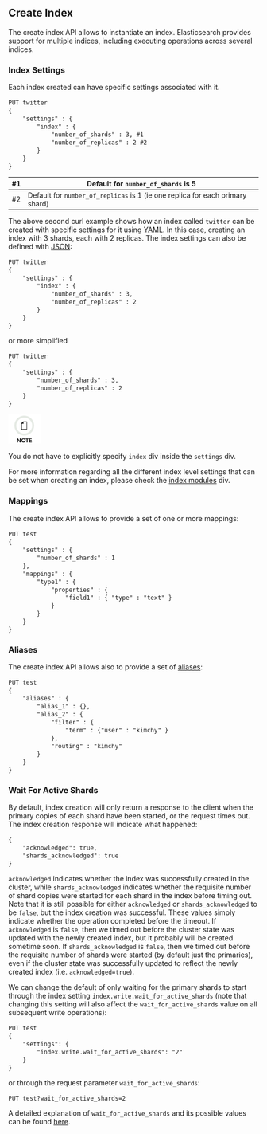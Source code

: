 ## Create Index

The create index API allows to instantiate an index. Elasticsearch provides support for multiple indices, including executing operations across several indices.

### Index Settings

Each index created can have specific settings associated with it.
    
    
    PUT twitter
    {
        "settings" : {
            "index" : {
                "number_of_shards" : 3, #1
                "number_of_replicas" : 2 #2
            }
        }
    }

#1| Default for `number_of_shards` is 5     
---|---    
#2| Default for `number_of_replicas` is 1 (ie one replica for each primary shard)   
  
The above second curl example shows how an index called `twitter` can be created with specific settings for it using [YAML](http://www.yaml.org). In this case, creating an index with 3 shards, each with 2 replicas. The index settings can also be defined with [JSON](http://www.json.org):
    
    
    PUT twitter
    {
        "settings" : {
            "index" : {
                "number_of_shards" : 3,
                "number_of_replicas" : 2
            }
        }
    }

or more simplified
    
    
    PUT twitter
    {
        "settings" : {
            "number_of_shards" : 3,
            "number_of_replicas" : 2
        }
    }

![Note](images/icons/note.png)

You do not have to explicitly specify `index` div inside the `settings` div.

For more information regarding all the different index level settings that can be set when creating an index, please check the [index modules](index-modules.html) div.

### Mappings

The create index API allows to provide a set of one or more mappings:
    
    
    PUT test
    {
        "settings" : {
            "number_of_shards" : 1
        },
        "mappings" : {
            "type1" : {
                "properties" : {
                    "field1" : { "type" : "text" }
                }
            }
        }
    }

### Aliases

The create index API allows also to provide a set of [aliases](indices-aliases.html):
    
    
    PUT test
    {
        "aliases" : {
            "alias_1" : {},
            "alias_2" : {
                "filter" : {
                    "term" : {"user" : "kimchy" }
                },
                "routing" : "kimchy"
            }
        }
    }

### Wait For Active Shards

By default, index creation will only return a response to the client when the primary copies of each shard have been started, or the request times out. The index creation response will indicate what happened:
    
    
    {
        "acknowledged": true,
        "shards_acknowledged": true
    }

`acknowledged` indicates whether the index was successfully created in the cluster, while `shards_acknowledged` indicates whether the requisite number of shard copies were started for each shard in the index before timing out. Note that it is still possible for either `acknowledged` or `shards_acknowledged` to be `false`, but the index creation was successful. These values simply indicate whether the operation completed before the timeout. If `acknowledged` is `false`, then we timed out before the cluster state was updated with the newly created index, but it probably will be created sometime soon. If `shards_acknowledged` is `false`, then we timed out before the requisite number of shards were started (by default just the primaries), even if the cluster state was successfully updated to reflect the newly created index (i.e. `acknowledged=true`).

We can change the default of only waiting for the primary shards to start through the index setting `index.write.wait_for_active_shards` (note that changing this setting will also affect the `wait_for_active_shards` value on all subsequent write operations):
    
    
    PUT test
    {
        "settings": {
            "index.write.wait_for_active_shards": "2"
        }
    }

or through the request parameter `wait_for_active_shards`:
    
    
    PUT test?wait_for_active_shards=2

A detailed explanation of `wait_for_active_shards` and its possible values can be found [here](docs-index_.html#index-wait-for-active-shards).
